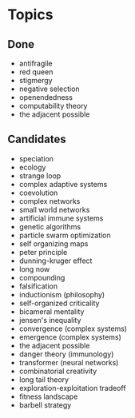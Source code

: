 Topics
======

Done
----

* antifragile
* red queen
* stigmergy
* negative selection
* openendedness
* computability theory
* the adjacent possible

Candidates
----

* speciation
* ecology
* strange loop
* complex adaptive systems
* coevolution
* complex networks
* small world networks
* artificial immune systems
* genetic algorithms
* particle swarm optimization
* self organizing maps
* peter principle
* dunning-kruger effect
* long now
* compounding
* falsification
* inductionism (philosophy)
* self-organized criticality
* bicameral mentality
* jensen's inequality
* convergence (complex systems)
* emergence (complex systems)
* the adjacent possible
* danger theory (immunology)
* transformer (neural networks)
* combinatorial creativity
* long tail theory
* exploration-exploitation tradeoff
* fitness landscape
* barbell strategy

